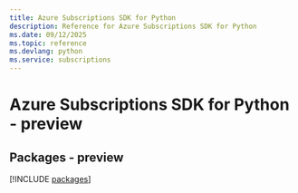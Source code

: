 ```yaml
---
title: Azure Subscriptions SDK for Python
description: Reference for Azure Subscriptions SDK for Python
ms.date: 09/12/2025
ms.topic: reference
ms.devlang: python
ms.service: subscriptions
---
```

# Azure Subscriptions SDK for Python - preview
## Packages - preview
[!INCLUDE [packages](subscriptions-index.md)]